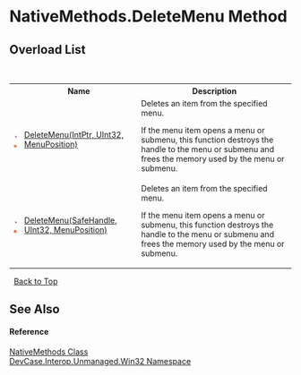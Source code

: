 # NativeMethods.DeleteMenu Method 
 


## Overload List
&nbsp;<table><tr><th></th><th>Name</th><th>Description</th></tr><tr><td>![Public method](media/pubmethod.gif "Public method")![Static member](media/static.gif "Static member")</td><td><a href="M_DevCase_Interop_Unmanaged_Win32_NativeMethods_DeleteMenu">DeleteMenu(IntPtr, UInt32, MenuPosition)</a></td><td>
Deletes an item from the specified menu. 

 If the menu item opens a menu or submenu, this function destroys the handle to the menu or submenu and frees the memory used by the menu or submenu.</td></tr><tr><td>![Public method](media/pubmethod.gif "Public method")![Static member](media/static.gif "Static member")</td><td><a href="M_DevCase_Interop_Unmanaged_Win32_NativeMethods_DeleteMenu_1">DeleteMenu(SafeHandle, UInt32, MenuPosition)</a></td><td>
Deletes an item from the specified menu. 

 If the menu item opens a menu or submenu, this function destroys the handle to the menu or submenu and frees the memory used by the menu or submenu.</td></tr></table>&nbsp;
<a href="#nativemethods.deletemenu-method">Back to Top</a>

## See Also


#### Reference
<a href="T_DevCase_Interop_Unmanaged_Win32_NativeMethods">NativeMethods Class</a><br /><a href="N_DevCase_Interop_Unmanaged_Win32">DevCase.Interop.Unmanaged.Win32 Namespace</a><br />